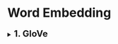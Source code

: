 # Word Embedding

<div style='width:1000px;margin:auto'>
<details><summary><b style='font-size:20px'>1. GloVe</b></summary><p>

<details><summary><b style='font-size:20px'>Read Glove</b></summary><p>
<h4>1. Read GloVe Vectors</h4>
```
embedding_dict = {}
with open('../../../Personal/Development/Courses Docs/GloVe - Pretrained Word Representation/glove.6B.100d.txt') as f:
    for line in f:
        values  = line.split()
        word    = values[0]
        vectors = np.asarray(values[1:], 'float32')
        embedding_dict[word] = vectors
        
f.close()
```

<h4>2. Tokenize & Add Padding</h4>
```
def create_corpus(df):
    corpus = []
    
    for text in tqdm(df.text):
        words = [word.lower() for word in word_tokenize(text) if word.isalpha() and word not in stop]
        corpus.append(words)
    return corpus

corpus = create_corpus(tweet)
```
</p></details>

<details><summary><b style='font-size:20px'>Deep Learning for GloVe</b></summary><p>

```
from keras.preprocessing.text import Tokenizer
from keras.preprocessing.sequence import pad_sequences

MAX_LEN = 50
tokensizer = Tokenizer()
tokensizer.fit_on_texts(corpus)
sequences  = tokensizer.texts_to_sequences(corpus)

tweet_pad = pad_sequences(sequences, maxlen=MAX_LEN, truncating='post', padding='post')

# Print number of words
word_index = tokensizer.word_index
print(f'~> Number of Unique words: {bg(len(word_index))}')
```

<h4>3. Create Embedding Matrix</h4>
```
num_words = len(word_index)+1
embedding_matrix = np.zeros((num_words, 100))

for word, i in tqdm(word_index.items()):
    if i > num_words:
        continue
        
    emb_vec = embedding_dict.get(word)
    if emb_vec is not None:
        embedding_matrix[i] = emb_vec
``` 

<h4>4. LSTM Model with Embedding</h4>
```
from keras.models import Sequential
from keras.layers import Embedding, LSTM, Dense, SpatialDropout1D
from keras.initializers import Constant
from keras.optimizers import Adam

model = Sequential([
    Embedding(num_words, 100, embeddings_initializer=Constant(embedding_matrix), input_length=MAX_LEN),
    SpatialDropout1D(0.2),
    LSTM(64, dropout=0.2, recurrent_dropout=0.2),
    Dense(1, activation='relu')
])
model.summary()
```
```
# Compile the model
model.compile(loss='binary_crossentropy',
              optimizer=Adam(learning_rate=1e-5),
              metrics=['acc', f1_m])
```
```
# Train Test Split
train = tweet_pad[:tweet.shape[0]]
test  = tweet_pad[tweet.shape[0]:]

X_train, X_test, y_train, y_test = train_test_split(train,
                                                    tweet['target'].values,
                                                    test_size=0.15)

shape(X_train, X_test)
```
```
# Fit the model.
history = model.fit(X_train, y_train,
                    batch_size=4,
                    epochs=20,
                    validation_data=(X_test, y_test),
                    verbose=2)
```
</p></details>

<details><summary><b style='font-size:20px'>ML Models for GloVe</b></summary><p>

<h4>5. Make GloVe suitable for ML Models</h4>
```
# Convert each text in a row to a vector.
def sent2vec(s):
    words = str(s).lower()
    words = word_tokenize(words)
    words = [w for w in words if not w in stop and w.isalpha()]
    
    M = []
    for w in words:
        try:
            M.append(embedding_dict[w])
        except:
            continue
            
    M = np.array(M)
    v = M.sum(axis=0)
    if type(v) != np.ndarray: return np.zeros(100)
    return v / np.sqrt((v**2).sum())

# Apply the function
df['text'] = [sent2vec(x) for x in tqdm(df['text'], position=0)]
```
```
# Train Test Split the data
X_train, X_valid, y_train, y_valid = train_test_split(df[df.target.notnull()]['text'],
                                                      df[df.target.notnull()]['target'],
                                                      test_size=.2,
                                                      random_state=33)
```
```
# Convert the data into arrays
X_train, X_valid = X_train.apply(pd.Series), X_valid.apply(pd.Series)
```
</p></details>
</p></details>

<details><summary><b style='font-size:20px'>2. Universal Sentence Encoding</b></summary><p>
<h4>1. Load the embeddings</h4>
```
# Import the hubber
import tensorflow_hub as hub

# Load the embbedding
embed = hub.load('../../../Personal/Development/Courses Docs/Word Embeddings/Universal Sentence Encoder')
X_train_embedding = embed(train.text.values)
X_test_embedding  = embed(test.text.values)
```

<h4>2. Concatenate with other features</h4>
```
# Merge with TF-IDF
train_df    = np.concatenate([X_train_embedding['outputs'], tf_train], axis=1)
test_df     = np.concatenate([X_test_embedding['outputs'], tf_test], axis=1)
```
</p></details>
</div>